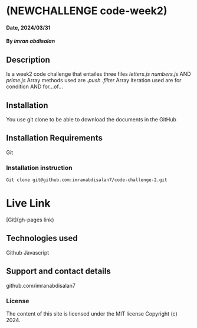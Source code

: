 # (NEWCHALLENGE code-week2)

#### Date, 2024/03/31

#### By *imran abdisalan*

## Description

Is a week2 code challenge that entailes three files *letters.js* *numbers.js* AND *prime.js*
Array methods used are *.push* *.filter*
Array iteration used are for condition AND for...of...


## Installation
You use git clone to be able to download the documents in the GitHub

## Installation Requirements
Git

### Installation instruction
```
Git clone git@github.com:imranabdisalan7/code-challenge-2.git

```

# Live Link
[Git](gh-pages link)

## Technologies used

Github
Javascript

## Support and contact details
github.com/imranabdisalan7

### License
The content of this site is licensed under the MIT license
Copyright (c) 2024.



















